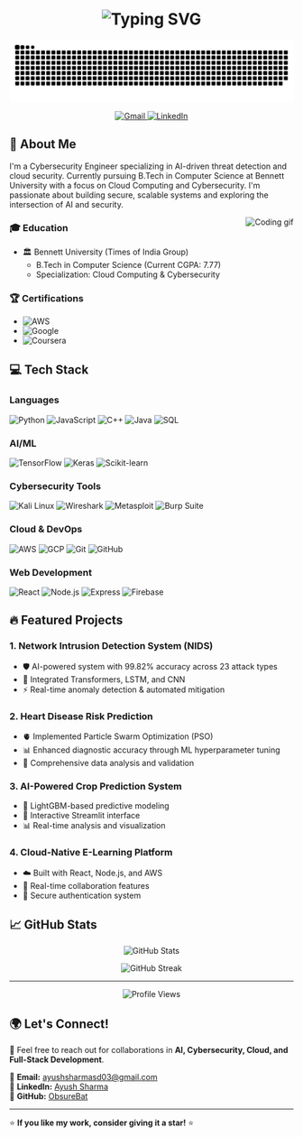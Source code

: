 <h1 align="center">
  <img src="https://readme-typing-svg.demolab.com?font=Fira+Code&weight=600&size=28&duration=4000&pause=1000&color=2F81F7&center=true&vCenter=true&random=false&width=435&lines=Hi+👋,+I'm+Ayush+Sharma;Cybersecurity+Engineer;Cloud+Computing+Expert" alt="Typing SVG" />
</h1>

<p align="center">
  <img src="https://raw.githubusercontent.com/platane/snk/output/github-contribution-grid-snake-dark.svg" alt="Snake animation" />
</p>

<p align="center">
  <a href="mailto:ayushsharmasd03@gmail.com">
    <img src="https://img.shields.io/badge/Gmail-D14836?style=for-the-badge&logo=gmail&logoColor=white" alt="Gmail"/>
  </a>
  <a href="https://www.linkedin.com/in/your-linkedin">
    <img src="https://img.shields.io/badge/LinkedIn-0077B5?style=for-the-badge&logo=linkedin&logoColor=white" alt="LinkedIn"/>
  </a>
</p>

## 🚀 About Me

I'm a Cybersecurity Engineer specializing in AI-driven threat detection and cloud security. Currently pursuing B.Tech in Computer Science at Bennett University with a focus on Cloud Computing and Cybersecurity. I'm passionate about building secure, scalable systems and exploring the intersection of AI and security.

<img align="right" height="200" src="/api/placeholder/400/320" alt="Coding gif"/>

### 🎓 Education
- 🏛️ Bennett University (Times of India Group)
  - B.Tech in Computer Science (Current CGPA: 7.77)
  - Specialization: Cloud Computing & Cybersecurity

### 🏆 Certifications
- ![AWS](https://img.shields.io/badge/AWS-Certified_Cloud_Practitioner-FF9900?style=flat&logo=amazon-aws&logoColor=white)
- ![Google](https://img.shields.io/badge/Google-The_Bits_and_Bytes_of_Networking-4285F4?style=flat&logo=google&logoColor=white)
- ![Coursera](https://img.shields.io/badge/Coursera-Algorithmic_Toolbox-0056D2?style=flat&logo=coursera&logoColor=white)

## 💻 Tech Stack

### Languages
![Python](https://img.shields.io/badge/Python-3776AB?style=for-the-badge&logo=python&logoColor=white)
![JavaScript](https://img.shields.io/badge/JavaScript-F7DF1E?style=for-the-badge&logo=javascript&logoColor=black)
![C++](https://img.shields.io/badge/C++-00599C?style=for-the-badge&logo=c%2B%2B&logoColor=white)
![Java](https://img.shields.io/badge/Java-ED8B00?style=for-the-badge&logo=openjdk&logoColor=white)
![SQL](https://img.shields.io/badge/SQL-4479A1?style=for-the-badge&logo=mysql&logoColor=white)

### AI/ML
![TensorFlow](https://img.shields.io/badge/TensorFlow-FF6F00?style=for-the-badge&logo=tensorflow&logoColor=white)
![Keras](https://img.shields.io/badge/Keras-D00000?style=for-the-badge&logo=keras&logoColor=white)
![Scikit-learn](https://img.shields.io/badge/Scikit_learn-F7931E?style=for-the-badge&logo=scikit-learn&logoColor=white)

### Cybersecurity Tools
![Kali Linux](https://img.shields.io/badge/Kali_Linux-557C94?style=for-the-badge&logo=kali-linux&logoColor=white)
![Wireshark](https://img.shields.io/badge/Wireshark-1679A7?style=for-the-badge&logo=wireshark&logoColor=white)
![Metasploit](https://img.shields.io/badge/Metasploit-2A2A2A?style=for-the-badge&logo=metasploit&logoColor=white)
![Burp Suite](https://img.shields.io/badge/Burp_Suite-FF6633?style=for-the-badge&logo=burp-suite&logoColor=white)

### Cloud & DevOps
![AWS](https://img.shields.io/badge/AWS-232F3E?style=for-the-badge&logo=amazon-aws&logoColor=white)
![GCP](https://img.shields.io/badge/GCP-4285F4?style=for-the-badge&logo=google-cloud&logoColor=white)
![Git](https://img.shields.io/badge/Git-F05032?style=for-the-badge&logo=git&logoColor=white)
![GitHub](https://img.shields.io/badge/GitHub-181717?style=for-the-badge&logo=github&logoColor=white)

### Web Development
![React](https://img.shields.io/badge/React-20232A?style=for-the-badge&logo=react&logoColor=61DAFB)
![Node.js](https://img.shields.io/badge/Node.js-339933?style=for-the-badge&logo=node.js&logoColor=white)
![Express](https://img.shields.io/badge/Express-000000?style=for-the-badge&logo=express&logoColor=white)
![Firebase](https://img.shields.io/badge/Firebase-FFCA28?style=for-the-badge&logo=firebase&logoColor=black)

## 🔥 Featured Projects

### 1. Network Intrusion Detection System (NIDS)
- 🛡️ AI-powered system with 99.82% accuracy across 23 attack types
- 🤖 Integrated Transformers, LSTM, and CNN
- ⚡ Real-time anomaly detection & automated mitigation

### 2. Heart Disease Risk Prediction
- 🫀 Implemented Particle Swarm Optimization (PSO)
- 📊 Enhanced diagnostic accuracy through ML hyperparameter tuning
- 🔬 Comprehensive data analysis and validation

### 3. AI-Powered Crop Prediction System
- 🌾 LightGBM-based predictive modeling
- 📱 Interactive Streamlit interface
- 📊 Real-time analysis and visualization

### 4. Cloud-Native E-Learning Platform
- ☁️ Built with React, Node.js, and AWS
- 🤝 Real-time collaboration features
- 🔐 Secure authentication system

## 📈 GitHub Stats

<p align="center">
  <img src="https://github-readme-stats.vercel.app/api?username=YourGitHubUsername&show_icons=true&theme=github_dark" alt="GitHub Stats" />
</p>

<p align="center">
  <img src="https://github-readme-streak-stats.herokuapp.com/?user=YourGitHubUsername&theme=github-dark-blue" alt="GitHub Streak" />
</p>

---

<p align="center">
  <img src="https://komarev.com/ghpvc/?username=YourGitHubUsername&color=blue" alt="Profile Views" />
</p>

## 🌍 Let's Connect!
💬 Feel free to reach out for collaborations in **AI, Cybersecurity, Cloud, and Full-Stack Development**.

📧 **Email:** [ayushsharmasd03@gmail.com](mailto:ayushsharmasd03@gmail.com)  
💼 **LinkedIn:** [Ayush Sharma](https://www.linkedin.com/in/ayush-sharma-805810218/)  
📌 **GitHub:** [ObsureBat](https://github.com/ObsureBat)

---

⭐ **If you like my work, consider giving it a star!** ⭐

